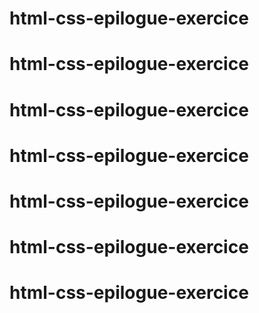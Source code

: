 # html-css-epilogue-exercice
# html-css-epilogue-exercice
# html-css-epilogue-exercice
# html-css-epilogue-exercice
# html-css-epilogue-exercice
# html-css-epilogue-exercice
# html-css-epilogue-exercice
